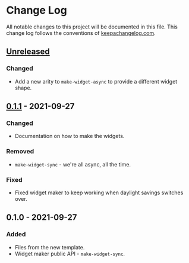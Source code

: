 # Change Log
All notable changes to this project will be documented in this file. This change log follows the conventions of [keepachangelog.com](http://keepachangelog.com/).

## [Unreleased]
### Changed
- Add a new arity to `make-widget-async` to provide a different widget shape.

## [0.1.1] - 2021-09-27
### Changed
- Documentation on how to make the widgets.

### Removed
- `make-widget-sync` - we're all async, all the time.

### Fixed
- Fixed widget maker to keep working when daylight savings switches over.

## 0.1.0 - 2021-09-27
### Added
- Files from the new template.
- Widget maker public API - `make-widget-sync`.

[Unreleased]: https://sourcehost.site/your-name/webtester/compare/0.1.1...HEAD
[0.1.1]: https://sourcehost.site/your-name/webtester/compare/0.1.0...0.1.1
